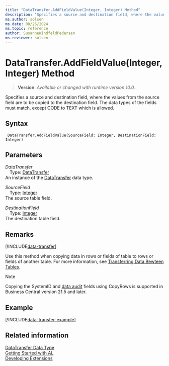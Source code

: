 ```yaml
---
title: "DataTransfer.AddFieldValue(Integer, Integer) Method"
description: "Specifies a source and destination field, where the values from the source field are to be copied to the destination field."
ms.author: solsen
ms.date: 08/26/2024
ms.topic: reference
author: SusanneWindfeldPedersen
ms.reviewer: solsen
---
```

[//]: # (START>DO_NOT_EDIT)
[//]: # (IMPORTANT:Do not edit any of the content between here and the END>DO_NOT_EDIT.)
[//]: # (Any modifications should be made in the .xml files in the ModernDev repo.)
# DataTransfer.AddFieldValue(Integer, Integer) Method
> **Version**: _Available or changed with runtime version 10.0._

Specifies a source and destination field, where the values from the source field are to be copied to the destination field. The data types of the fields must match, except CODE to TEXT which is allowed.


## Syntax
```AL
 DataTransfer.AddFieldValue(SourceField: Integer, DestinationField: Integer)
```
## Parameters
*DataTransfer*  
&emsp;Type: [DataTransfer](datatransfer-data-type.md)  
An instance of the [DataTransfer](datatransfer-data-type.md) data type.  

*SourceField*  
&emsp;Type: [Integer](../integer/integer-data-type.md)  
The source table field.  

*DestinationField*  
&emsp;Type: [Integer](../integer/integer-data-type.md)  
The destination table field.  



[//]: # (IMPORTANT: END>DO_NOT_EDIT)

## Remarks

[!INCLUDE[data-transfer](../../../developer/includes/data-transfer.md)]

Use this method when copying data in rows or fields of table to rows or fields of another table. For more information, see [Transferring Data Bewteen Tables](../../../developer/devenv-data-transfer.md).

> [!NOTE]
> Copying the SystemID and [data audit](../../devenv-table-system-fields.md#audit) fields using CopyRows is supported in Business Central version 21.5 and later.

## Example

[!INCLUDE[data-transfer-example](../../../developer/includes/data-transfer-example.md)]

## Related information
[DataTransfer Data Type](datatransfer-data-type.md)  
[Getting Started with AL](../../devenv-get-started.md)  
[Developing Extensions](../../devenv-dev-overview.md)